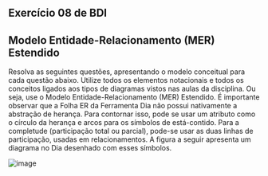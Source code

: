 ## Exercício 08 de BDI
## Modelo Entidade-Relacionamento (MER) Estendido

Resolva as seguintes questões, apresentando o modelo conceitual para cada questão abaixo. Utilize todos os elementos notacionais e todos os conceitos ligados aos tipos de diagramas vistos nas aulas da disciplina. Ou seja, use o Modelo Entidade-Relacionamento (MER) Estendido. É importante observar que a Folha ER da Ferramenta Dia não possui nativamente a abstração de herança. Para contornar isso, pode se usar um atributo como o círculo da herança e arcos para os símbolos de está-contido. Para a completude (participação total ou parcial), pode-se usar as duas linhas de participação, usadas em relacionamentos. A figura a seguir apresenta um diagrama no Dia desenhado com esses símbolos.

![image](https://github.com/user-attachments/assets/53596d9a-e4d6-4d70-b886-da4ccf83bb1e)
